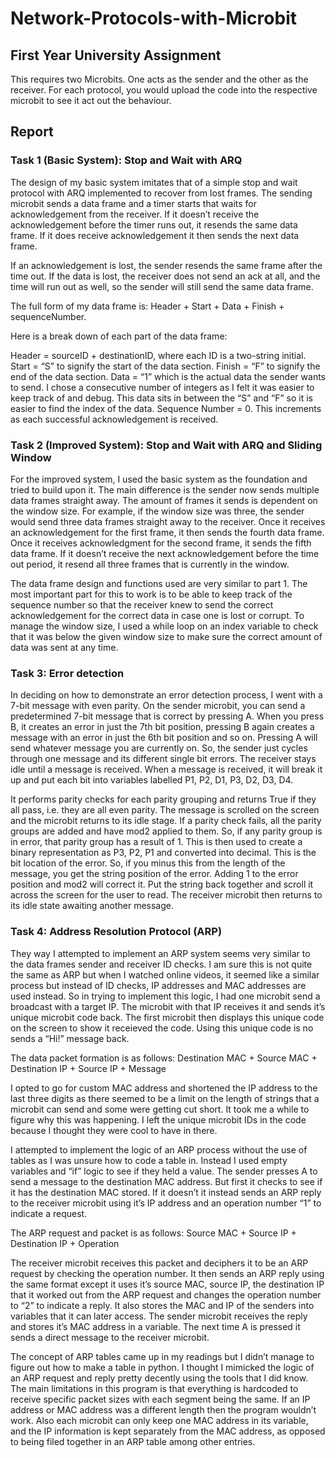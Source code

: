 # Network-Protocols-with-Microbit
## First Year University Assignment

This requires two Microbits. One acts as the sender and the other as the receiver. For each protocol, you would upload the code into the respective microbit to see it act out the behaviour.

## Report
### Task 1 (Basic System): Stop and Wait with ARQ
The design of my basic system imitates that of a simple stop and wait protocol with ARQ implemented to recover from lost frames. The sending microbit sends a data frame and a timer starts that waits for acknowledgement from the receiver. If it doesn’t receive the acknowledgement before the timer runs out, it resends the same data frame. If it does receive acknowledgement it then sends the next data frame.

If an acknowledgement is lost, the sender resends the same frame after the time out. If the data is lost, the receiver does not send an ack at all, and the time will run out as well, so the sender will still send the same data frame.

The full form of my data frame is: Header + Start + Data + Finish + sequenceNumber.

Here is a break down of each part of the data frame:

Header = sourceID + destinationID, where each ID is a two-string initial.
Start = “S” to signify the start of the data section.
Finish = “F” to signify the end of the data section.
Data = “1” which is the actual data the sender wants to send. I chose a consecutive number of integers as I felt it was easier to keep track of and debug. This data sits in between the “S” and “F” so it is easier to find the index of the data.
Sequence Number = 0. This increments as each successful acknowledgement is received.



### Task 2 (Improved System): Stop and Wait with ARQ and Sliding Window
For the improved system, I used the basic system as the foundation and tried to build upon it. The main difference is the sender now sends multiple data frames straight away. The amount of frames it sends is dependent on the window size.  For example, if the window size was three, the sender would send three data frames straight away to the receiver. Once it receives an acknowledgement for the first frame, it then sends the fourth data frame. Once it receives acknowledgment for the second frame, it sends the fifth data frame. If it doesn’t receive the next acknowledgement before the time out period, it resend all three frames that is currently in the window.

The data frame design and functions used are very similar to part 1. The most important part for this to work is to be able to keep track of the sequence number so that the receiver knew to send the correct acknowledgement for the correct data in case one is lost or corrupt. To manage the window size, I used a while loop on an index variable to check that it was below the given window size to make sure the correct amount of data was sent at any time.

### Task 3: Error detection
In deciding on how to demonstrate an error detection process, I went with a 7-bit message with even parity. On the sender microbit, you can send a predetermined 7-bit message that is correct by pressing A. When you press B, it creates an error in just the 7th bit position, pressing B again creates a message with an error in just the 6th bit position and so on. Pressing A will send whatever message you are currently on. So, the sender just cycles through one message and its different single bit errors. The receiver stays idle until a message is received. When a message is received, it will break it up and put each bit into variables labelled P1, P2, D1, P3, D2, D3, D4. 

It performs parity checks for each parity grouping and returns True if they all pass, i.e. they are all even parity. The message is scrolled on the screen and the microbit returns to its idle stage. If a parity check fails, all the parity groups are added and have mod2 applied to them. So, if any parity group is in error, that parity group has a result of 1. This is then used to create a binary representation as P3, P2, P1 and converted into decimal. This is the bit location of the error. So, if you minus this from the length of the message, you get the string position of the error. Adding 1 to the error position and mod2 will correct it. Put the string back together and scroll it across the screen for the user to read. The receiver microbit then returns to its idle state awaiting another message.


### Task 4: Address Resolution Protocol (ARP)
They way I attempted to implement an ARP system seems very similar to the data frames sender and receiver ID checks. I am sure this is not quite the same as ARP but when I watched online videos, it seemed like a similar process but instead of ID checks, IP addresses and MAC addresses are used instead. So in trying to implement this logic, I had one microbit send a broadcast with a target IP. The microbit with that IP receives it and sends it’s unique microbit code back. The first microbit then displays this unique code on the screen to show it receieved the code. Using this unique code is no sends a “Hi!” message back.

The data packet formation is as follows: Destination MAC + Source MAC + Destination IP + Source IP + Message

I opted to go for custom MAC address and shortened the IP address to the last three digits as there seemed to be a limit on the length of strings that a microbit can send and some were getting cut short. It took me a while to figure why this was happening. I left the unique microbit IDs in the code because I thought they were cool to have in there. 

I attempted to implement the logic of an ARP process without the use of tables as I was unsure how to code a table in. Instead I used empty variables and “if” logic to see if they held a value. The sender presses A to send a message to the destination MAC address. But first it checks to see if it has the destination MAC stored. If it doesn’t it instead sends an ARP reply to the receiver microbit using it’s IP address and an operation number “1” to indicate a request. 

The ARP request and packet is as follows: Source MAC + Source IP + Destination IP + Operation

The receiver microbit receives this packet and deciphers it to be an ARP request by checking the operation number. It then sends an ARP reply using the same format except it uses it’s source MAC, source IP, the destination IP that it worked out from the ARP request and changes the operation number to “2” to indicate a reply. It also stores the MAC and IP of the senders into variables that it can later access. The sender microbit receives the reply and stores it’s MAC address in a variable. The next time A is pressed it sends a direct message to the receiver microbit.

The concept of ARP tables came up in my readings but I didn’t manage to figure out how to make a table in python. I thought I mimicked the logic of an ARP request and reply pretty decently using the tools that I did know. The main limitations in this program is that everything is hardcoded to receive specific packet sizes with each segment being the same. If an IP address or MAC address was a different length then the program wouldn’t work. Also each microbit can only keep one MAC address in its variable, and the IP information is kept separately from the MAC address, as opposed to being filed together in an ARP table among other entries.
